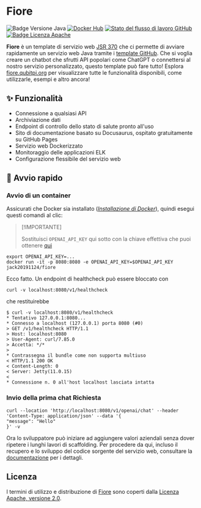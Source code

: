 Fiore
=====

![Badge Versione Java][Badge Versione Java]
[![Docker Hub][Badge Docker Pulls]][URL Docker Hub]
[![Stato del flusso di lavoro GitHub][Stato del flusso di lavoro GitHub]](https://github.com/QubitPi/Fiore/actions/workflows/ci-cd.yaml)
[![Badge Licenza Apache]][Licenza Apache, versione 2.0]

__Fiore__ è un template di servizio web [JSR 370] che ci permette di avviare rapidamente un servizio web Java tramite i
[template GitHub]. Che si voglia creare un chatbot che sfrutti API popolari come ChatGPT o connettersi al nostro
servizio personalizzato, questo template può fare tutto! Esplora [fiore.qubitpi.org](https://fiore.qubitpi.org/) per visualizzare tutte le
funzionalità disponibili, come utilizzarle, esempi e altro ancora!

✨ Funzionalità
---------------

- Connessione a qualsiasi API
- Archiviazione dati
- Endpoint di controllo dello stato di salute pronto all'uso
- Sito di documentazione basato su Docusaurus, ospitato gratuitamente su GitHub Pages
- Servizio web Dockerizzato
- Monitoraggio delle applicazioni ELK
- Configurazione flessibile del servizio web

🚀 Avvio rapido
---------------

### Avvio di un container

Assicurati che Docker sia installato
([_Installazione di Docker_](https://docker.qubitpi.org/desktop/setup/install/mac-install/)), quindi esegui questi comandi al clic:

> [!IMPORTANTE]
>
> Sostituisci `OPENAI_API_KEY` qui sotto con la chiave effettiva che puoi ottenere
> [qui](https://platform.openai.com/api-keys)

```console
export OPENAI_API_KEY=...
docker run -it -p 8080:8080 -e OPENAI_API_KEY=$OPENAI_API_KEY jack20191124/fiore
```

Ecco fatto. Un endpoint di healthcheck può essere bloccato con

```console
curl -v localhost:8080/v1/healthcheck
```

che restituirebbe

```console
$ curl -v localhost:8080/v1/healthcheck
* Tentativo 127.0.0.1:8080...
* Connesso a localhost (127.0.0.1) porta 8080 (#0)
> GET /v1/healthcheck HTTP/1.1
> Host: localhost:8080
> User-Agent: curl/7.85.0
> Accetta: */*
>
* Contrassegna il bundle come non supporta multiuso
< HTTP/1.1 200 OK
< Content-Length: 0
< Server: Jetty(11.0.15)
<
* Connessione n. 0 all'host localhost lasciata intatta
```

### Invio della prima chat Richiesta

```console
curl --location 'http://localhost:8080/v1/openai/chat' --header 'Content-Type: application/json' --data '{
"message": "Hello"
}' -v
```

Ora lo sviluppatore può iniziare ad aggiungere valori aziendali senza dover ripetere i lunghi lavori di scaffolding. Per
procedere da qui, incluso il recupero e lo sviluppo del codice sorgente del servizio web, consultare la
[documentazione][Documentazione]
per i dettagli.

Licenza
-------

I termini di utilizzo e distribuzione di [Fiore]() sono coperti dalla [Licenza Apache, versione 2.0].

[Badge licenza Apache]: https://img.shields.io/badge/Apache%202.0-F25910.svg?style=for-the-badge&logo=Apache&logoColor=white
[Licenza Apache, versione 2.0]: https://www.apache.org/licenses/LICENSE-2.0

[Badge Docker Pulls]: https://img.shields.io/docker/pulls/jack20191124/fiore?style=for-the-badge&logo=docker&color=2596EC
[URL Docker Hub]: https://hub.docker.com/r/jack20191124/fiore
[Documentazione]: https://fiore.qubitpi.org/it/

[Template GitHub]: https://docs.github.com/it/repositories/creating-and-managing-repositories/creating-a-template-repository#about-template-repositories
[Stato del flusso di lavoro GitHub]: https://img.shields.io/github/actions/workflow/status/QubitPi/Fiore/ci-cd.yaml?branch=master&logo=github&style=for-the-badge

[Badge versione Java]: https://img.shields.io/badge/Java-17-brightgreen?style=for-the-badge&logo=OpenJDK&logoColor=white
[JSR 370]: https://jcp.org/it/jsr/detail?id=370
